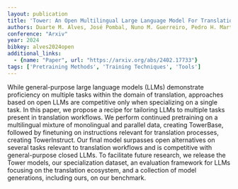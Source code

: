 ```yaml
---
layout: publication
title: 'Tower: An Open Multilingual Large Language Model For Translation-related Tasks'
authors: Duarte M. Alves, José Pombal, Nuno M. Guerreiro, Pedro H. Martins, João Alves, Amin Farajian, Ben Peters, Ricardo Rei, Patrick Fernandes, Sweta Agrawal, Pierre Colombo, José G. C. De Souza, André F. T. Martins
conference: "Arxiv"
year: 2024
bibkey: alves2024open
additional_links:
  - {name: "Paper", url: "https://arxiv.org/abs/2402.17733"}
tags: ['Pretraining Methods', 'Training Techniques', 'Tools']
---
```

While general-purpose large language models (LLMs) demonstrate proficiency on
multiple tasks within the domain of translation, approaches based on open LLMs
are competitive only when specializing on a single task. In this paper, we
propose a recipe for tailoring LLMs to multiple tasks present in translation
workflows. We perform continued pretraining on a multilingual mixture of
monolingual and parallel data, creating TowerBase, followed by finetuning on
instructions relevant for translation processes, creating TowerInstruct. Our
final model surpasses open alternatives on several tasks relevant to
translation workflows and is competitive with general-purpose closed LLMs. To
facilitate future research, we release the Tower models, our specialization
dataset, an evaluation framework for LLMs focusing on the translation
ecosystem, and a collection of model generations, including ours, on our
benchmark.
